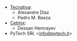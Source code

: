 - [Tecnativa](https://www.tecnativa.com):
  - Alexandre Díaz
  - Pedro M. Baeza
- [Cetmix](https://www.cetmix.com):
  - Dessan Hemrayev
- PyTech SRL \<<info@pytech.it>\>
